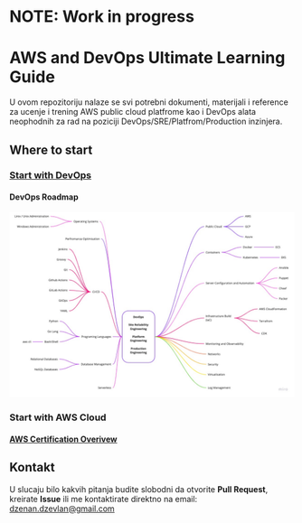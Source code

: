 # NOTE: Work in progress 
# AWS and DevOps Ultimate Learning Guide  
U ovom repozitoriju nalaze se svi potrebni dokumenti, materijali i reference za ucenje i trening AWS public cloud platfrome kao i DevOps alata neophodnih za rad na poziciji DevOps/SRE/Platfrom/Production inzinjera.

## Where to start

### [Start with DevOps](/devops/devops-beginnings.md)

#### DevOps Roadmap
![DevOps RoadMamp](/images/graphics/devops_roadmap_dzenan.jpg)
### Start with AWS Cloud

#### [AWS Certification Overivew](/aws/aws-certs-overview.md)

## Kontakt
U slucaju bilo kakvih pitanja budite slobodni da otvorite **Pull Request**, kreirate **Issue** ili me kontaktirate direktno na email: <dzenan.dzevlan@gmail.com>
